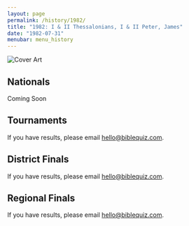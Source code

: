 ```yaml
---
layout: page
permalink: /history/1982/
title: "1982: I & II Thessalonians, I & II Peter, James"
date: "1982-07-31"
menubar: menu_history
---
```


<img src="{% link assets/scripture-portions/1982.jpg %}" alt="Cover Art" style="max-height:400px" />

## Nationals
Coming Soon
<!-- <a href="{% link _pages/history/2013/nationals.md %}" class="button is-primary">National Finals</a> -->

## Tournaments
If you have results, please email [hello@biblequiz.com](mailto:hello@biblequiz.com).

## District Finals
If you have results, please email [hello@biblequiz.com](mailto:hello@biblequiz.com).

## Regional Finals
If you have results, please email [hello@biblequiz.com](mailto:hello@biblequiz.com).
